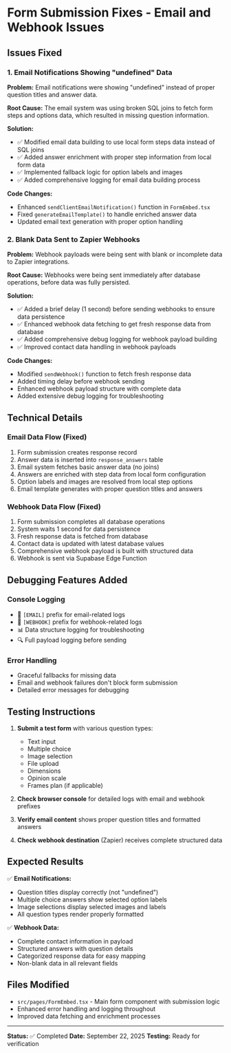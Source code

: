 # Form Submission Fixes - Email and Webhook Issues

## Issues Fixed

### 1. Email Notifications Showing "undefined" Data

**Problem:** Email notifications were showing "undefined" instead of proper question titles and answer data.

**Root Cause:** The email system was using broken SQL joins to fetch form steps and options data, which resulted in missing question information.

**Solution:**
- ✅ Modified email data building to use local form steps data instead of SQL joins
- ✅ Added answer enrichment with proper step information from local form data
- ✅ Implemented fallback logic for option labels and images
- ✅ Added comprehensive logging for email data building process

**Code Changes:**
- Enhanced `sendClientEmailNotification()` function in `FormEmbed.tsx`
- Fixed `generateEmailTemplate()` to handle enriched answer data
- Updated email text generation with proper option handling

### 2. Blank Data Sent to Zapier Webhooks

**Problem:** Webhook payloads were being sent with blank or incomplete data to Zapier integrations.

**Root Cause:** Webhooks were being sent immediately after database operations, before data was fully persisted.

**Solution:**
- ✅ Added a brief delay (1 second) before sending webhooks to ensure data persistence
- ✅ Enhanced webhook data fetching to get fresh response data from database
- ✅ Added comprehensive debug logging for webhook payload building
- ✅ Improved contact data handling in webhook payloads

**Code Changes:**
- Modified `sendWebhook()` function to fetch fresh response data
- Added timing delay before webhook sending
- Enhanced webhook payload structure with complete data
- Added extensive debug logging for troubleshooting

## Technical Details

### Email Data Flow (Fixed)
1. Form submission creates response record
2. Answer data is inserted into `response_answers` table
3. Email system fetches basic answer data (no joins)
4. Answers are enriched with step data from local form configuration
5. Option labels and images are resolved from local step options
6. Email template generates with proper question titles and answers

### Webhook Data Flow (Fixed)
1. Form submission completes all database operations
2. System waits 1 second for data persistence
3. Fresh response data is fetched from database
4. Contact data is updated with latest database values
5. Comprehensive webhook payload is built with structured data
6. Webhook is sent via Supabase Edge Function

## Debugging Features Added

### Console Logging
- 📧 `[EMAIL]` prefix for email-related logs
- 🚀 `[WEBHOOK]` prefix for webhook-related logs
- 📊 Data structure logging for troubleshooting
- 🔍 Full payload logging before sending

### Error Handling
- Graceful fallbacks for missing data
- Email and webhook failures don't block form submission
- Detailed error messages for debugging

## Testing Instructions

1. **Submit a test form** with various question types:
   - Text input
   - Multiple choice
   - Image selection
   - File upload
   - Dimensions
   - Opinion scale
   - Frames plan (if applicable)

2. **Check browser console** for detailed logs with email and webhook prefixes

3. **Verify email content** shows proper question titles and formatted answers

4. **Check webhook destination** (Zapier) receives complete structured data

## Expected Results

✅ **Email Notifications:**
- Question titles display correctly (not "undefined")
- Multiple choice answers show selected option labels
- Image selections display selected images and labels
- All question types render properly formatted

✅ **Webhook Data:**
- Complete contact information in payload
- Structured answers with question details
- Categorized response data for easy mapping
- Non-blank data in all relevant fields

## Files Modified

- `src/pages/FormEmbed.tsx` - Main form component with submission logic
- Enhanced error handling and logging throughout
- Improved data fetching and enrichment processes

---

**Status:** ✅ Completed
**Date:** September 22, 2025
**Testing:** Ready for verification